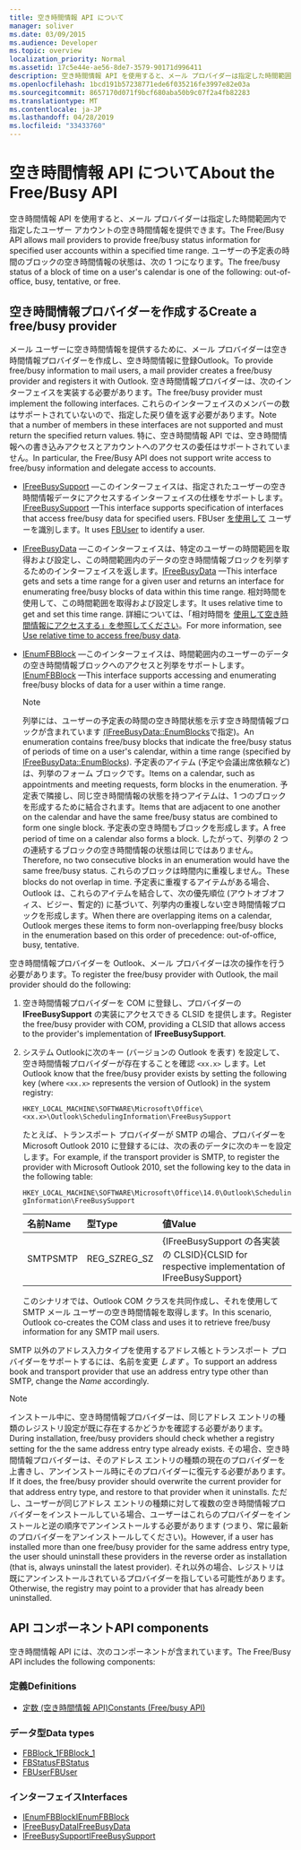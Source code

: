 ```yaml
---
title: 空き時間情報 API について
manager: soliver
ms.date: 03/09/2015
ms.audience: Developer
ms.topic: overview
localization_priority: Normal
ms.assetid: 17c5e44e-ae56-8de7-3579-90171d996411
description: 空き時間情報 API を使用すると、メール プロバイダーは指定した時間範囲内で指定したユーザー アカウントの空き時間情報を提供できます。
ms.openlocfilehash: 1bcd191b57238771ede6f035216fe3997e82e03a
ms.sourcegitcommit: 8657170d071f9bcf680aba50b9c07f2a4fb82283
ms.translationtype: MT
ms.contentlocale: ja-JP
ms.lasthandoff: 04/28/2019
ms.locfileid: "33433760"
---
```

# <a name="about-the-freebusy-api"></a><span data-ttu-id="99eb7-103">空き時間情報 API について</span><span class="sxs-lookup"><span data-stu-id="99eb7-103">About the Free/Busy API</span></span>

<span data-ttu-id="99eb7-104">空き時間情報 API を使用すると、メール プロバイダーは指定した時間範囲内で指定したユーザー アカウントの空き時間情報を提供できます。</span><span class="sxs-lookup"><span data-stu-id="99eb7-104">The Free/Busy API allows mail providers to provide free/busy status information for specified user accounts within a specified time range.</span></span> <span data-ttu-id="99eb7-105">ユーザーの予定表の時間のブロックの空き時間情報の状態は、次の 1 つになります。</span><span class="sxs-lookup"><span data-stu-id="99eb7-105">The free/busy status of a block of time on a user's calendar is one of the following: out-of-office, busy, tentative, or free.</span></span>
  
## <a name="create-a-freebusy-provider"></a><span data-ttu-id="99eb7-106">空き時間情報プロバイダーを作成する</span><span class="sxs-lookup"><span data-stu-id="99eb7-106">Create a free/busy provider</span></span>

<span data-ttu-id="99eb7-107">メール ユーザーに空き時間情報を提供するために、メール プロバイダーは空き時間情報プロバイダーを作成し、空き時間情報に登録Outlook。</span><span class="sxs-lookup"><span data-stu-id="99eb7-107">To provide free/busy information to mail users, a mail provider creates a free/busy provider and registers it with Outlook.</span></span> <span data-ttu-id="99eb7-108">空き時間情報プロバイダーは、次のインターフェイスを実装する必要があります。</span><span class="sxs-lookup"><span data-stu-id="99eb7-108">The free/busy provider must implement the following interfaces.</span></span> <span data-ttu-id="99eb7-109">これらのインターフェイスのメンバーの数はサポートされていないので、指定した戻り値を返す必要があります。</span><span class="sxs-lookup"><span data-stu-id="99eb7-109">Note that a number of members in these interfaces are not supported and must return the specified return values.</span></span> <span data-ttu-id="99eb7-110">特に、空き時間情報 API では、空き時間情報への書き込みアクセスとアカウントへのアクセスの委任はサポートされていません。</span><span class="sxs-lookup"><span data-stu-id="99eb7-110">In particular, the Free/Busy API does not support write access to free/busy information and delegate access to accounts.</span></span>
  
- <span data-ttu-id="99eb7-111">[IFreeBusySupport](ifreebusysupport.md) —このインターフェイスは、指定されたユーザーの空き時間情報データにアクセスするインターフェイスの仕様をサポートします。</span><span class="sxs-lookup"><span data-stu-id="99eb7-111">[IFreeBusySupport](ifreebusysupport.md) —This interface supports specification of interfaces that access free/busy data for specified users.</span></span> <span data-ttu-id="99eb7-112">FBUser [を使用して](fbuser.md) ユーザーを識別します。</span><span class="sxs-lookup"><span data-stu-id="99eb7-112">It uses [FBUser](fbuser.md) to identify a user.</span></span> 
    
- <span data-ttu-id="99eb7-113">[IFreeBusyData](ifreebusydata.md) —このインターフェイスは、特定のユーザーの時間範囲を取得および設定し、この時間範囲内のデータの空き時間情報ブロックを列挙するためのインターフェイスを返します。</span><span class="sxs-lookup"><span data-stu-id="99eb7-113">[IFreeBusyData](ifreebusydata.md) —This interface gets and sets a time range for a given user and returns an interface for enumerating free/busy blocks of data within this time range.</span></span> <span data-ttu-id="99eb7-114">相対時間を使用して、この時間範囲を取得および設定します。</span><span class="sxs-lookup"><span data-stu-id="99eb7-114">It uses relative time to get and set this time range.</span></span> <span data-ttu-id="99eb7-115">詳細については、「相対時間を [使用して空き時間情報にアクセスする」を参照してください](how-to-use-relative-time-to-access-free-busy-data.md)。</span><span class="sxs-lookup"><span data-stu-id="99eb7-115">For more information, see [Use relative time to access free/busy data](how-to-use-relative-time-to-access-free-busy-data.md).</span></span>
    
- <span data-ttu-id="99eb7-116">[IEnumFBBlock](ienumfbblock.md) —このインターフェイスは、時間範囲内のユーザーのデータの空き時間情報ブロックへのアクセスと列挙をサポートします。</span><span class="sxs-lookup"><span data-stu-id="99eb7-116">[IEnumFBBlock](ienumfbblock.md) —This interface supports accessing and enumerating free/busy blocks of data for a user within a time range.</span></span> 
    
   > [!NOTE]
   > <span data-ttu-id="99eb7-117">列挙には、ユーザーの予定表の時間の空き時間状態を示す空き時間情報ブロックが含まれています [(IFreeBusyData::EnumBlocks](ifreebusydata-enumblocks.md)で指定)。</span><span class="sxs-lookup"><span data-stu-id="99eb7-117">An enumeration contains free/busy blocks that indicate the free/busy status of periods of time on a user's calendar, within a time range (specified by [IFreeBusyData::EnumBlocks](ifreebusydata-enumblocks.md)).</span></span> <span data-ttu-id="99eb7-118">予定表のアイテム (予定や会議出席依頼など) は、列挙のフォーム ブロックです。</span><span class="sxs-lookup"><span data-stu-id="99eb7-118">Items on a calendar, such as appointments and meeting requests, form blocks in the enumeration.</span></span> <span data-ttu-id="99eb7-119">予定表で隣接し、同じ空き時間情報の状態を持つアイテムは、1 つのブロックを形成するために結合されます。</span><span class="sxs-lookup"><span data-stu-id="99eb7-119">Items that are adjacent to one another on the calendar and have the same free/busy status are combined to form one single block.</span></span> <span data-ttu-id="99eb7-120">予定表の空き時間もブロックを形成します。</span><span class="sxs-lookup"><span data-stu-id="99eb7-120">A free period of time on a calendar also forms a block.</span></span> <span data-ttu-id="99eb7-121">したがって、列挙の 2 つの連続するブロックの空き時間情報の状態は同じではありません。</span><span class="sxs-lookup"><span data-stu-id="99eb7-121">Therefore, no two consecutive blocks in an enumeration would have the same free/busy status.</span></span> <span data-ttu-id="99eb7-122">これらのブロックは時間内に重複しません。</span><span class="sxs-lookup"><span data-stu-id="99eb7-122">These blocks do not overlap in time.</span></span> <span data-ttu-id="99eb7-123">予定表に重複するアイテムがある場合、Outlook は、これらのアイテムを結合して、次の優先順位 (アウトオブオフィス、ビジー、暫定的) に基づいて、列挙内の重複しない空き時間情報ブロックを形成します。</span><span class="sxs-lookup"><span data-stu-id="99eb7-123">When there are overlapping items on a calendar, Outlook merges these items to form non-overlapping free/busy blocks in the enumeration based on this order of precedence: out-of-office, busy, tentative.</span></span> 
  
<span data-ttu-id="99eb7-124">空き時間情報プロバイダーを Outlook、メール プロバイダーは次の操作を行う必要があります。</span><span class="sxs-lookup"><span data-stu-id="99eb7-124">To register the free/busy provider with Outlook, the mail provider should do the following:</span></span>
  
1. <span data-ttu-id="99eb7-125">空き時間情報プロバイダーを COM に登録し、プロバイダーの **IFreeBusySupport** の実装にアクセスできる CLSID を提供します。</span><span class="sxs-lookup"><span data-stu-id="99eb7-125">Register the free/busy provider with COM, providing a CLSID that allows access to the provider's implementation of **IFreeBusySupport**.</span></span> 
    
2. <span data-ttu-id="99eb7-126">システム Outlookに次のキー (バージョンの Outlook を表す) を設定して、空き時間情報プロバイダーが存在することを確認 `<xx.x>` します。</span><span class="sxs-lookup"><span data-stu-id="99eb7-126">Let Outlook know that the free/busy provider exists by setting the following key (where `<xx.x>` represents the version of Outlook) in the system registry:</span></span> 
    
   `HKEY_LOCAL_MACHINE\SOFTWARE\Microsoft\Office\<xx.x>\Outlook\SchedulingInformation\FreeBusySupport`
    
   <span data-ttu-id="99eb7-127">たとえば、トランスポート プロバイダーが SMTP の場合、プロバイダーを Microsoft Outlook 2010 に登録するには、次の表のデータに次のキーを設定します。</span><span class="sxs-lookup"><span data-stu-id="99eb7-127">For example, if the transport provider is SMTP, to register the provider with Microsoft Outlook 2010, set the following key to the data in the following table:</span></span> 
    
   `HKEY_LOCAL_MACHINE\SOFTWARE\Microsoft\Office\14.0\Outlook\SchedulingInformation\FreeBusySupport`
    
   |<span data-ttu-id="99eb7-128">名前</span><span class="sxs-lookup"><span data-stu-id="99eb7-128">Name</span></span> |<span data-ttu-id="99eb7-129">型</span><span class="sxs-lookup"><span data-stu-id="99eb7-129">Type</span></span> |<span data-ttu-id="99eb7-130">値</span><span class="sxs-lookup"><span data-stu-id="99eb7-130">Value</span></span> |
   |:-----|:-----|:-----|
   |<span data-ttu-id="99eb7-131">SMTP</span><span class="sxs-lookup"><span data-stu-id="99eb7-131">SMTP</span></span>  |<span data-ttu-id="99eb7-132">REG_SZ</span><span class="sxs-lookup"><span data-stu-id="99eb7-132">REG_SZ</span></span>  |<span data-ttu-id="99eb7-133">{IFreeBusySupport の各実装の CLSID}</span><span class="sxs-lookup"><span data-stu-id="99eb7-133">{CLSID for respective implementation of IFreeBusySupport}</span></span>  |
   
   <span data-ttu-id="99eb7-134">このシナリオでは、Outlook COM クラスを共同作成し、それを使用して SMTP メール ユーザーの空き時間情報を取得します。</span><span class="sxs-lookup"><span data-stu-id="99eb7-134">In this scenario, Outlook co-creates the COM class and uses it to retrieve free/busy information for any SMTP mail users.</span></span>
    
<span data-ttu-id="99eb7-135">SMTP 以外のアドレス入力タイプを使用するアドレス帳とトランスポート プロバイダーをサポートするには、名前を変更  *します* 。</span><span class="sxs-lookup"><span data-stu-id="99eb7-135">To support an address book and transport provider that use an address entry type other than SMTP, change the  *Name* accordingly.</span></span> 
  
> [!NOTE]
> <span data-ttu-id="99eb7-136">インストール中に、空き時間情報プロバイダーは、同じアドレス エントリの種類のレジストリ設定が既に存在するかどうかを確認する必要があります。</span><span class="sxs-lookup"><span data-stu-id="99eb7-136">During installation, free/busy providers should check whether a registry setting for the the same address entry type already exists.</span></span> <span data-ttu-id="99eb7-137">その場合、空き時間情報プロバイダーは、そのアドレス エントリの種類の現在のプロバイダーを上書きし、アンインストール時にそのプロバイダーに復元する必要があります。</span><span class="sxs-lookup"><span data-stu-id="99eb7-137">If it does, the free/busy provider should overwrite the current provider for that address entry type, and restore to that provider when it uninstalls.</span></span> <span data-ttu-id="99eb7-138">ただし、ユーザーが同じアドレス エントリの種類に対して複数の空き時間情報プロバイダーをインストールしている場合、ユーザーはこれらのプロバイダーをインストールと逆の順序でアンインストールする必要があります (つまり、常に最新のプロバイダーをアンインストールしてください)。</span><span class="sxs-lookup"><span data-stu-id="99eb7-138">However, if a user has installed more than one free/busy provider for the same address entry type, the user should uninstall these providers in the reverse order as installation (that is, always uninstall the latest provider).</span></span> <span data-ttu-id="99eb7-139">それ以外の場合、レジストリは既にアンインストールされているプロバイダーを指している可能性があります。</span><span class="sxs-lookup"><span data-stu-id="99eb7-139">Otherwise, the registry may point to a provider that has already been uninstalled.</span></span> 
  
## <a name="api-components"></a><span data-ttu-id="99eb7-140">API コンポーネント</span><span class="sxs-lookup"><span data-stu-id="99eb7-140">API components</span></span>

<span data-ttu-id="99eb7-141">空き時間情報 API には、次のコンポーネントが含まれています。</span><span class="sxs-lookup"><span data-stu-id="99eb7-141">The Free/Busy API includes the following components:</span></span>
  
### <a name="definitions"></a><span data-ttu-id="99eb7-142">定義</span><span class="sxs-lookup"><span data-stu-id="99eb7-142">Definitions</span></span>

- [<span data-ttu-id="99eb7-143">定数 (空き時間情報 API)</span><span class="sxs-lookup"><span data-stu-id="99eb7-143">Constants (Free/busy API)</span></span>](constants-free-busy-api.md)
    
### <a name="data-types"></a><span data-ttu-id="99eb7-144">データ型</span><span class="sxs-lookup"><span data-stu-id="99eb7-144">Data types</span></span>

- [<span data-ttu-id="99eb7-145">FBBlock_1</span><span class="sxs-lookup"><span data-stu-id="99eb7-145">FBBlock_1</span></span>](fbblock_1.md)
- [<span data-ttu-id="99eb7-146">FBStatus</span><span class="sxs-lookup"><span data-stu-id="99eb7-146">FBStatus</span></span>](fbstatus.md)
- [<span data-ttu-id="99eb7-147">FBUser</span><span class="sxs-lookup"><span data-stu-id="99eb7-147">FBUser</span></span>](fbuser.md)
    
### <a name="interfaces"></a><span data-ttu-id="99eb7-148">インターフェイス</span><span class="sxs-lookup"><span data-stu-id="99eb7-148">Interfaces</span></span>

- [<span data-ttu-id="99eb7-149">IEnumFBBlock</span><span class="sxs-lookup"><span data-stu-id="99eb7-149">IEnumFBBlock</span></span>](ienumfbblock.md)
- [<span data-ttu-id="99eb7-150">IFreeBusyData</span><span class="sxs-lookup"><span data-stu-id="99eb7-150">IFreeBusyData</span></span>](ifreebusydata.md)
- [<span data-ttu-id="99eb7-151">IFreeBusySupport</span><span class="sxs-lookup"><span data-stu-id="99eb7-151">IFreeBusySupport</span></span>](ifreebusysupport.md)
    

